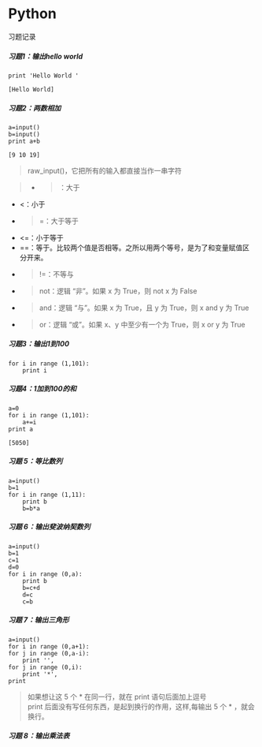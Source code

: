 # Python
习题记录

##### 习题1：输出hello world  
    print 'Hello World ' 
    
    [Hello World] 

##### 习题2：两数相加
    a=input()   
    b=input()  
    print a+b  
    
    [9 10 19]
> raw_input()，它把所有的输入都直接当作一串字符

>* >：大于  
* <：小于  
* >=：大于等于  
* <=：小于等于  
* ==：等于。比较两个值是否相等。之所以用两个等号，是为了和变量赋值区分开来。
* > !=：不等与
* > not：逻辑 “非”。如果 x 为 True，则 not x 为 False
* > and：逻辑 “与”。如果 x 为 True，且 y 为 True，则 x and y 为 True
* > or：逻辑 “或”。如果 x、y 中至少有一个为 True，则 x or y 为 True

##### 习题3：输出1到100
    for i in range (1,101):
        print i   

##### 习题4：1加到100的和 
    a=0
    for i in range (1,101):
        a+=i
    print a
    
    [5050]
##### 习题 5：等比数列  
    a=input()
    b=1
    for i in range (1,11):
        print b
        b=b*a
##### 习题 6：输出斐波纳契数列
    a=input()
    b=1
    c=1
    d=0
    for i in range (0,a):
        print b
        b=c+d
        d=c
        c=b
##### 习题 7：输出三角形  
    a=input()
    for i in range (0,a+1):
    for j in range (0,a-i):
        print '',
    for j in range (0,i):
        print '*',
    print  
>如果想让这 5 个 * 在同一行，就在 print 语句后面加上逗号  
print 后面没有写任何东西，是起到换行的作用，这样,每输出 5 个 * ，就会换行。

##### 习题 8：输出乘法表
